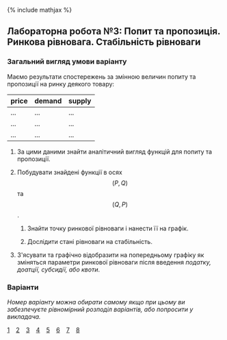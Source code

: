{% include mathjax %}

## Лабораторна робота №3: Попит та пропозиція. Ринкова рівновага. Стабільність рівноваги

### Загальний вигляд умови варіанту

Маємо результати спостережень за змінною величин попиту та пропозиції на ринку деякого товару:

price | demand | supply
----- | ------ | ------
  ... |    ... |    ... 
  ... |    ... |    ... 
  ... |    ... |    ... 


1. За цими даними знайти аналітичний вигляд функцій для попиту та пропозиції.

2. Побудувати знайдені функції в осях $$(P, Q)$$ та $$(Q, P)$$.

   1. Знайти точку ринкової рівноваги і нанести її на графік.

   2. Дослідити стані рівноваги на стабільність.

3. З'ясувати та графічно відобразити на попередньому графіку як зміняться параметри ринкової рівноваги після введення _податку, доатції, субсидії, або квоти_.

### Варіанти

_Номер варіанту можна обирати самому якщо при цьому ви забезпечуєте рівномірний розподіл варіантів, або попросити у викладача._

[1](1.md) &ensp; [2](2.md) &ensp; [3](3.md) &ensp; [4](4.md) &ensp; [5](5.md) &ensp; [6](6.md) &ensp; [7](7.md) &ensp; [8](8.md)
